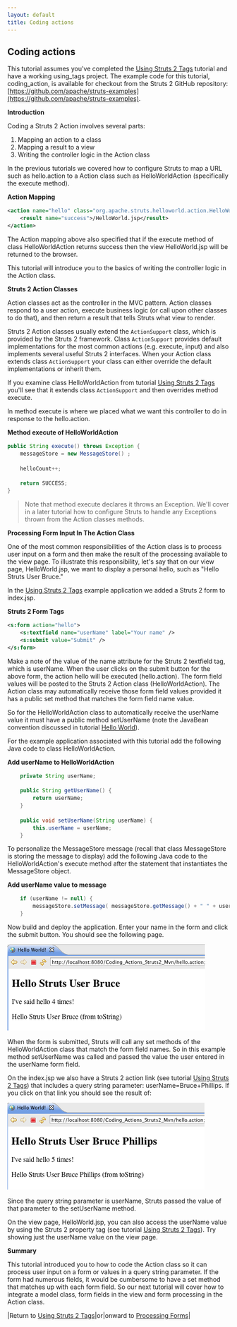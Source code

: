 ```yaml
---
layout: default
title: Coding actions
---
```

## Coding actions

This tutorial assumes you've completed the [Using Struts 2 Tags](#PAGE_14811875) tutorial and have a working using_tags project. The example code for this tutorial, coding_action, is available for checkout from the Struts 2 GitHub repository: [https://github.com/apache/struts-examples](https://github.com/apache/struts-examples).

> 

__Introduction__

Coding a Struts 2 Action involves several parts:

1. Mapping an action to a class
2. Mapping a result to a view
3. Writing the controller logic in the Action class

In the previous tutorials we covered how to configure Struts to map a URL such as hello.action to a Action class such as HelloWorldAction (specifically the execute method).

**Action Mapping**

```xml
<action name="hello" class="org.apache.struts.helloworld.action.HelloWorldAction" method="execute">
    <result name="success">/HelloWorld.jsp</result>
</action>
```

The Action mapping above also specified that if the execute method of class HelloWorldAction returns success then the view HelloWorld.jsp will be returned to the browser.

This tutorial will introduce you to the basics of writing the controller logic in the Action class.

__Struts 2 Action Classes__

Action classes act as the controller in the MVC pattern. Action classes respond to a user action, execute business logic (or call upon other classes to do that), and then return a result that tells Struts what view to render.

Struts 2 Action classes usually extend the `ActionSupport` class, which is provided by the Struts 2 framework. Class `ActionSupport` provides default implementations for the most common actions (e.g. execute, input) and also implements several useful Struts 2 interfaces. When your Action class extends class `ActionSupport` your class can either override the default implementations or inherit them.

If you examine class HelloWorldAction from tutorial [Using Struts 2 Tags](using-tags.html) you'll see that it extends class `ActionSupport` and then overrides method execute.

In method execute is where we placed what we want this controller to do in response to the hello.action.

**Method execute of HelloWorldAction**

```java
public String execute() throws Exception {
    messageStore = new MessageStore() ;

    helloCount++;

    return SUCCESS;
}
```
> Note that method execute declares it throws an Exception. We'll cover in a later tutorial how to configure Struts to handle any Exceptions thrown from the Action classes methods.

__Processing Form Input In The Action Class__

One of the most common responsibilities of the Action class is to process user input on a form and then make the result of the processing available to the view page. To illustrate this responsibility, let's say that on our view page, HelloWorld.jsp, we want to display a personal hello, such as "Hello Struts User Bruce."

In the [Using Struts 2 Tags](using-tags.html) example application we added a Struts 2 form to index.jsp.

**Struts 2 Form Tags**

```xml
<s:form action="hello">
    <s:textfield name="userName" label="Your name" />
    <s:submit value="Submit" />
</s:form>
```

Make a note of the value of the name attribute for the Struts 2 textfield tag, which is userName. When the user clicks on the submit button for the above form, the action hello will be executed (hello.action). The form field values will be posted to the Struts 2 Action class (HelloWorldAction). The Action class may automatically receive those form field values provided it has a public set method that matches the form field name value.

So for the HelloWorldAction class to automatically receive the userName value it must have a public method setUserName (note the JavaBean convention discussed in tutorial [Hello World](hello-world-using-struts2.html)).

For the example application associated with this tutorial add the following Java code to class HelloWorldAction.

**Add userName to HelloWorldAction**

```java
    private String userName;

    public String getUserName() {
        return userName;
    }

    public void setUserName(String userName) {
        this.userName = userName;
    }
```

To personalize the MessageStore message (recall that class MessageStore is storing the message to display) add the following Java code to the HelloWorldAction's execute method after the statement that instantiates the MessageStore object.

**Add userName value to message**

```java
    if (userName != null) {
        messageStore.setMessage( messageStore.getMessage() + " " + userName);
    }
```

Now build and deploy the application. Enter your name in the form and click the submit button. You should see the following page.

![personalhello.png](attachments/att14974998_personalhello.png)

When the form is submitted, Struts will call any set methods of the HelloWorldAction class that match the form field names. So in this example method setUserName was called and passed the value the user entered in the userName form field.

On the index.jsp we also have a Struts 2 action link (see tutorial [Using Struts 2 Tags](using-tags.html)) that includes a query string parameter: userName=Bruce+Phillips. If you click on that link you should see the result of:

![hellobruce.png](attachments/att14974997_hellobruce.png)

Since the query string parameter is userName, Struts passed the value of that parameter to the setUserName method.

On the view page, HelloWorld.jsp, you can also access the userName value by using the Struts 2 property tag (see tutorial [Using Struts 2 Tags](using-tags.html)). Try showing just the userName value on the view page.

__Summary__

This tutorial introduced you to how to code the Action class so it can process user input on a form or values in a query string parameter. If the form had numerous fields, it would be cumbersome to have a set method that matches up with each form field. So our next tutorial will cover how to integrate a model class, form fields in the view and form processing in the Action class.

|Return to [Using Struts 2 Tags](using-tags.html)|or|onward to [Processing Forms](processing-forms.html)|
